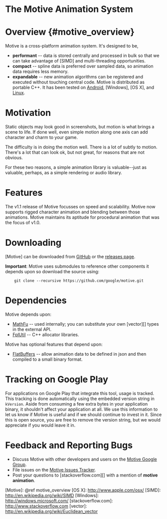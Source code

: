 The Motive Animation System
===========================

# Overview    {#motive_overview}

Motive is a cross-platform animation system. It's designed to be,
  * **performant** -- data is stored centrally and processed in bulk so that we
    can take advantage of [SIMD] and multi-threading opportunities.
  * **compact** -- spline data is preferred over sampled data, so animation
    data requires less memory.
  * **expandable** -- new animation algorithms can be registered and executed
    without touching central code.
Motive is distributed as portable C++. It has been tested on [Android],
[Windows], [OS X], and [Linux].

# Motivation

Static objects may look good in screenshots, but motion is what brings a scene
to life. If done well, even simple motion along one axis can add character and
charm to your game.

The difficulty is in doing the motion well. There is a lot of subtly to motion.
There's a lot that can look ok, but not great, for reasons that are not obvious.

For these two reasons, a simple animation library is valuable--just as valuable,
perhaps, as a simple rendering or audio library.

# Features

The v1.1 release of Motive focusses on speed and scalability. Motive now
supports rigged character animation and blending between those animations.
Motive maintains its aptitude for procedural animation that was the focus of
v1.0.

# Downloading

[Motive] can be downloaded from [GitHub](http://github.com/google/motive) or
the [releases page](http://github.com/google/motive/releases).

**Important**: Motive uses submodules to reference other components it depends
upon so download the source using:

~~~{.sh}
    git clone --recursive https://github.com/google/motive.git
~~~

# Dependencies

Motive depends upon:

* [MathFu][] -- used internally; you can substitute your own [vector][] types
  in the external API.
* [FplUtil][] -- C++ allocator libraries.

Motive has optional features that depend upon:

* [FlatBuffers][] -- allow animation data to be defined in json and then
  compiled to a small binary format.

# Tracking on Google Play

For applications on Google Play that integrate this tool, usage is tracked.
This tracking is done automatically using the embedded version string in
`kVersion`. Aside from consuming a few extra bytes in your application binary,
it shouldn't affect your application at all.  We use this information to let us
know if Motive is useful and if we should continue to invest in it. Since this
is open source, you are free to remove the version string, but we would
appreciate if you would leave it in.

# Feedback and Reporting Bugs

   * Discuss Motive with other developers and users on the
     [Motive Google Group][].
   * File issues on the [Motive Issues Tracker][].
   * Post your questions to [stackoverflow.com][] with a mention of **motive
     animation**.

  [Android]: http://www.android.com
  [FlatBuffers]: https://github.com/google/flatbuffers
  [FplUtil]: https://github.com/google/fplutil
  [Linux]: http://en.m.wikipedia.org/wiki/Linux
  [MathFu]: https://github.com/google/mathfu
  [Motive Google Group]: http://group.google.com/group/motive-anim
  [Motive Issues Tracker]: http://github.com/google/motive/issues
  [Motive]: @ref motive_overview
  [OS X]: http://www.apple.com/osx/
  [SIMD]: http://en.wikipedia.org/wiki/SIMD
  [Windows]: http://windows.microsoft.com/
  [stackoverflow.com]: http://www.stackoverflow.com
  [vector]: http://en.wikipedia.org/wiki/Euclidean_vector
